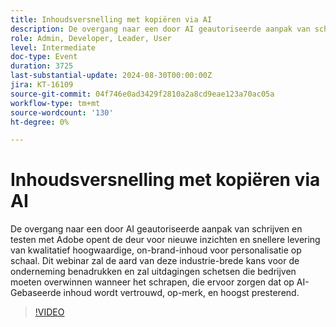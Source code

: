 ```yaml
---
title: Inhoudsversnelling met kopiëren via AI
description: De overgang naar een door AI geautoriseerde aanpak van schrijven en testen met Adobe opent de deur voor nieuwe inzichten en snellere levering van kwalitatief hoogwaardige, on-brand-inhoud voor personalisatie op schaal. Dit webinar zal de aard van deze industrie-brede kans voor de onderneming benadrukken en zal uitdagingen schetsen die bedrijven moeten overwinnen wanneer het schrapen, die ervoor zorgen dat op AI-Gebaseerde inhoud wordt vertrouwd, op-merk, en hoogst presterend.
role: Admin, Developer, Leader, User
level: Intermediate
doc-type: Event
duration: 3725
last-substantial-update: 2024-08-30T00:00:00Z
jira: KT-16109
source-git-commit: 04f746e0ad3429f2810a2a8cd9eae123a70ac05a
workflow-type: tm+mt
source-wordcount: '130'
ht-degree: 0%

---
```



# Inhoudsversnelling met kopiëren via AI

De overgang naar een door AI geautoriseerde aanpak van schrijven en testen met Adobe opent de deur voor nieuwe inzichten en snellere levering van kwalitatief hoogwaardige, on-brand-inhoud voor personalisatie op schaal. Dit webinar zal de aard van deze industrie-brede kans voor de onderneming benadrukken en zal uitdagingen schetsen die bedrijven moeten overwinnen wanneer het schrapen, die ervoor zorgen dat op AI-Gebaseerde inhoud wordt vertrouwd, op-merk, en hoogst presterend.

>[!VIDEO](https://video.tv.adobe.com/v/3433223/?learn=on)
